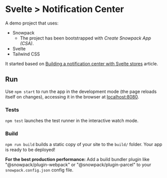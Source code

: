# Svelte > Notification Center

A demo project that uses:
- Snowpack
  - The project has been bootstrapped with _Create Snowpack App (CSA)_.
- Svelte
- Tailwind CSS

It started based on [Building a notification center with Svelte stores](https://codechips.me/building-notification-center-with-svelte-stores/) article.

## Run

Use `npm start` to run the app in the development mode (the page reloads itself on changes), accessing it in the browser at [localhost:8080](http://localhost:8080).


### Tests

`npm test` launches the test runner in the interactive watch mode.


### Build

`npm run build` builds a static copy of your site to the `build/` folder.
Your app is ready to be deployed!

**For the best production performance:** Add a build bundler plugin like "@snowpack/plugin-webpack" or "@snowpack/plugin-parcel" to your `snowpack.config.json` config file.
